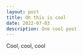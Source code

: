 ```yaml
---
layout: post
title: Oh this is cool
date: 2022-07-03
description: One cool post
---
```

Cool, cool, cool